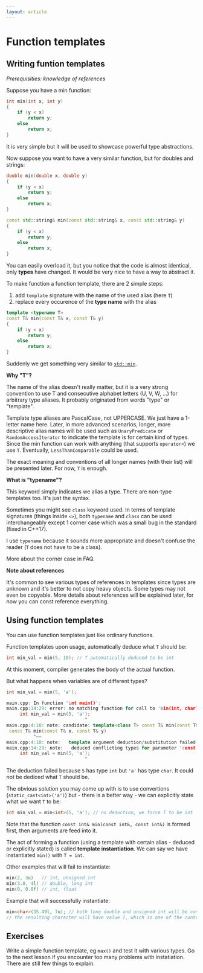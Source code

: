 ```yaml
---
layout: article
---
```


# Function templates

## Writing funtion templates

*Prerequisities: knowledge of references*

Suppose you have a min function:

```c++
int min(int x, int y)
{
	if (y < x)
		return y;
	else
		return x;
}
```

It is very simple but it will be used to showcase powerful type abstractions.

Now suppose you want to have a very similar function, but for doubles and strings:

```c++
double min(double x, double y)
{
	if (y < x)
		return y;
	else
		return x;
}

const std::string& min(const std::string& x, const std::string& y)
{
	if (y < x)
		return y;
	else
		return x;
}
```

You can easily overload it, but you notice that the code is almost identical, only **types** have changed. It would be very nice to have a way to abstract it. 

To make function a function template, there are 2 simple steps:

1. add `template` signature with the name of the used alias (here `T`)
2. replace every occurence of the **type name** with the alias

```c++
template <typename T>
const T& min(const T& x, const T& y)
{
	if (y < x)
		return y;
	else
		return x;
}
```
Suddenly we get something very similar to [`std::min`](http://en.cppreference.com/w/cpp/algorithm/min).


**Why "T"?**

The name of the alias doesn't really matter, but it is a very strong convention to use T and consecutive alphabet letters (U, V, W, ...) for arbitrary type aliases. It probably originated from words "type" or "template".

Template type aliases are PascalCase, not UPPERCASE. We just have a 1-letter name here. Later, in more advanced scenarios, longer, more descriptive alias names will be used such as `UnaryPredicate` or `RandomAccessIterator` to indicate the template is for certain kind of types. Since the min function can work with anything (that supports `operator<`) we use `T`. Eventually, `LessThanComparable` could be used.

The exact meaning and conventions of all longer names (with their list) will be presented later. For now, `T` is enough.


**What is "typename"?**

This keyword simply indicates we alias a type. There are non-type templates too. It's just the syntax.

Sometimes you might see `class` keyword used. In terms of template signatures (things inside `<>`), both `typename` and `class` can be used interchangeably except 1 corner case which was a small bug in the standard (fixed in C++17).

I use `typename` because it sounds more appropriate and doesn't confuse the reader (`T` does not have to be a class).

More about the corner case in FAQ.

**Note about references**

It's common to see various types of references in templates since types are unknown and it's better to not copy heavy objects. Some types may not even be copyable. More details about references will be explained later, for now you can const reference everything.

## Using function templates

You can use function templates just like ordinary functions.

Function templates upon usage, automatically deduce what `T` should be:

```c++
int min_val = min(5, 10); // T automatically deduced to be int
```

At this moment, compiler generates the body of the actual function.

But what happens when variables are of different types?

```c++
int min_val = min(5, 'a');
```
```c++
main.cpp: In function 'int main()':
main.cpp:14:29: error: no matching function for call to 'min(int, char)'
     int min_val = min(5, 'a');
                             ^
main.cpp:4:10: note: candidate: template<class T> const T& min(const T&, const T&)
 const T& min(const T& x, const T& y)
          ^~~
main.cpp:4:10: note:   template argument deduction/substitution failed:
main.cpp:14:29: note:   deduced conflicting types for parameter 'const T' ('int' and 'char')
     int min_val = min(5, 'a');
                             ^
```

The deduction failed because `5` has type `int` but `'a'` has type `char`. It could not be dediced what `T` should be.

The obvious solution you may come up with is to use convertions (`static_cast<int>('a')`) but - there is a better way - we can explicitly state what we want `T` to be:

```c++
int min_val = min<int>(5, 'a'); // no deduction, we force T to be int
```
Note that the function `const int& min(const int&, const int&)` is formed first, then arguments are feed into it.

The act of forming a function (using a template with certain alias - deduced or explicitly stated) is called **template instantiation**. We can say we have instantiated `min()` with `T = int`.

Other examples that will fail to instantiate:

```c++
min(2, 3u)   // int, unsigned int
min(3.0, 4l) // double, long int
min(0, 0.0f) // int, float
```

Example that will successfully instantiate:

```c++
min<char>(35.49l, 7u); // both long double and unsigned int will be converted to char
// the resulting character will have value 7, which is one of the control characters in ASCII (bell in this case) 
```

## Exercises

Write a simple function template, eg `max()` and test it with various types. Go to the next lesson if you encounter too many problems with instatiation. There are still few things to explain.
